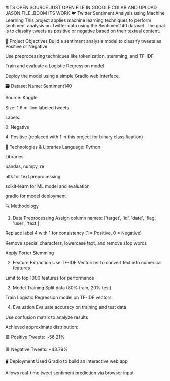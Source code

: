 #ITS OPEN SOURCE JUST OPEN FILE IN GOOGLE COLAB AND UPLOAD JASON FILE..BOOM ITS WORK
🐦 Twitter Sentiment Analysis using Machine Learning
This project applies machine learning techniques to perform sentiment analysis on Twitter data using the Sentiment140 dataset. The goal is to classify tweets as positive or negative based on their textual content.


📌 Project Objectives
Build a sentiment analysis model to classify tweets as Positive or Negative.

Use preprocessing techniques like tokenization, stemming, and TF-IDF.

Train and evaluate a Logistic Regression model.

Deploy the model using a simple Gradio web interface.



🗃 Dataset
Name: Sentiment140

Source: Kaggle

Size: 1.6 million labeled tweets


Labels:

0: Negative

4: Positive (replaced with 1 in this project for binary classification)

🧪 Technologies & Libraries
Language: Python


Libraries:

pandas, numpy, re

nltk for text preprocessing

scikit-learn for ML model and evaluation

gradio for model deployment


🔍 Methodology
1. Data Preprocessing
Assign column names: ['target', 'id', 'date', 'flag', 'user', 'text']

Replace label 4 with 1 for consistency (1 = Positive, 0 = Negative)

Remove special characters, lowercase text, and remove stop words

Apply Porter Stemming


2. Feature Extraction
Use TF-IDF Vectorizer to convert text into numerical features

Limit to top 1000 features for performance


3. Model Training
Split data (80% train, 20% test)

Train Logistic Regression model on TF-IDF vectors


4. Evaluation
Evaluate accuracy on training and test data

Use confusion matrix to analyze results

Achieved approximate distribution:

🟩 Positive Tweets: ~56.21%

🟥 Negative Tweets: ~43.79%


🖥 Deployment
Used Gradio to build an interactive web app

Allows real-time tweet sentiment prediction via browser input
